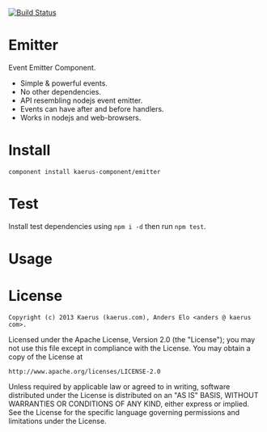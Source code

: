 [![Build Status](https://travis-ci.org/kaerus-component/emitter.png)](https://travis-ci.org/kaerus-component/emitter)

Emitter
=======

Event Emitter Component.

* Simple & powerful events. 
* No other dependencies.
* API resembling nodejs event emitter.
* Events can have after and before handlers.
* Works in nodejs and web-browsers.

Install
=======
```component install kaerus-component/emitter```

Test
====
Install test dependencies using ```npm i -d``` then run ```npm test```.

Usage
=====


License
=======
```
Copyright (c) 2013 Kaerus (kaerus.com), Anders Elo <anders @ kaerus com>.
```
Licensed under the Apache License, Version 2.0 (the "License");
you may not use this file except in compliance with the License.
You may obtain a copy of the License at
 
    http://www.apache.org/licenses/LICENSE-2.0
 
Unless required by applicable law or agreed to in writing, software
distributed under the License is distributed on an "AS IS" BASIS,
WITHOUT WARRANTIES OR CONDITIONS OF ANY KIND, either express or implied.
See the License for the specific language governing permissions and
limitations under the License.

